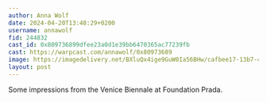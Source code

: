 ```yaml
---
author: Anna Wolf
date: 2024-04-20T13:48:29+0200
username: annawolf
fid: 244832
cast_id: 0x809736899dfee23a0d1e39bb6470365ac77239fb
cast: https://warpcast.com/annawolf/0x80973689
image: https://imagedelivery.net/BXluQx4ige9GuW0Ia56BHw/cafbee17-13b7-4441-d4dc-d01c1578aa00/original
layout: post
---
```

Some impressions from the Venice Biennale at Foundation Prada.  

<img src='https://imagedelivery.net/BXluQx4ige9GuW0Ia56BHw/cafbee17-13b7-4441-d4dc-d01c1578aa00/original' alt='' referrerpolicy='no-referrer'/>
<img src='https://imagedelivery.net/BXluQx4ige9GuW0Ia56BHw/08f11443-4a33-4786-9c52-c56d4db43400/original' alt='' referrerpolicy='no-referrer'/>